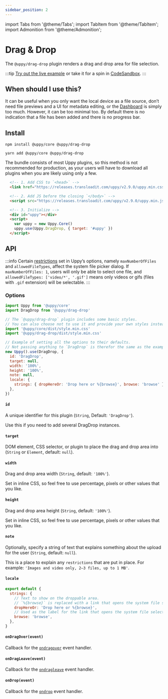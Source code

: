 ```yaml
---
sidebar_position: 2
---
```


import Tabs from '@theme/Tabs';
import TabItem from '@theme/TabItem';
import Admonition from '@theme/Admonition';

# Drag & Drop

The `@uppy/drag-drop` plugin renders a drag and drop area for file selection.

:::tip
[Try out the live example](/examples) or take it for a spin in [CodeSandbox](#).
:::

## When should I use this?

It can be useful when you only want the local device as a file source, don’t need file previews and a UI for metadata editing,
or the [Dashboard](/docs/dashboard/) is simply too much. However, it can be too minimal too.
By default there is no indication that a file has been added and there is no progress bar.

## Install

<Tabs>
  <TabItem value="npm" label="NPM" default>

  ```shell
  npm install @uppy/core @uppy/drag-drop
  ```

  </TabItem>

  <TabItem value="yarn" label="Yarn">

  ```shell
  yarn add @uppy/core @uppy/drag-drop
  ```

  </TabItem>

  <TabItem value="cdn" label="CDN">
  <Admonition type="caution">
    <p>
      The bundle consists of most Uppy plugins, so this method is not recommended for production,
      as your users will have to download all plugins when you are likely using only a few.
    </p>
  </Admonition>

  ```html
    <!-- 1. Add CSS to `<head>` -->
    <link href="https://releases.transloadit.com/uppy/v2.9.0/uppy.min.css" rel="stylesheet">

    <!-- 2. Add JS before the closing `</body>` -->
    <script src="https://releases.transloadit.com/uppy/v2.9.0/uppy.min.js"></script>

    <!-- 3. Initialize -->
    <div id="uppy"></div>
    <script>
      var uppy = new Uppy.Core()
      uppy.use(Uppy.DragDrop, { target: '#uppy' })
    </script>
  ```

  </TabItem>
</Tabs>

## API

:::info
Certain [restrictions](/docs/uppy#restrictions) set in Uppy’s options, namely `maxNumberOfFiles` and `allowedFileTypes`, 
affect the system file picker dialog. If `maxNumberOfFiles: 1`, users will only be able to select one file,
and `allowedFileTypes: ['video/*', '.gif']` means only videos or gifs (files with `.gif` extension) will be selectable.
:::

### Options

```js
import Uppy from '@uppy/core'
import DragDrop from '@uppy/drag-drop'

// The `@uppy/drag-drop` plugin includes some basic styles.
// You can also choose not to use it and provide your own styles instead.
import '@uppy/core/dist/style.min.css'
import '@uppy/drag-drop/dist/style.min.css'

// Example of setting all the options to their defaults.
// Not passing anything to `DragDrop` is therefor the same as the example below.
new Uppy().use(DragDrop, {
  id: 'DragDrop',
  target: null,
  width: '100%',
  height: '100%',
  note: null,
  locale: {
    strings: { dropHereOr: 'Drop here or %{browse}', browse: 'browse' },
  },
})
```

#### `id`

A unique identifier for this plugin (`String`, Default: `'DragDrop'`).

Use this if you need to add several DragDrop instances.

#### `target`

DOM element, CSS selector, or plugin to place the drag and drop area into (`String` or `Element`, default: `null`).

#### `width`

Drag and drop area width (`String`, default: `'100%'`).

Set in inline CSS, so feel free to use percentage, pixels or other values that you like.

#### `height`

Drag and drop area height (`String`, default: `'100%'`).

Set in inline CSS, so feel free to use percentage, pixels or other values that you like.

#### `note`

Optionally, specify a string of text that explains something about the upload for the user (`String`, default: `null`).

This is a place to explain any `restrictions` that are put in place. For example: `'Images and video only, 2–3 files, up to 1 MB'`.

#### `locale`

```js
export default {
  strings: {
    // Text to show on the droppable area.
    // `%{browse}` is replaced with a link that opens the system file selection dialog.
    dropHereOr: 'Drop here or %{browse}',
    // Used as the label for the link that opens the system file selection dialog.
    browse: 'browse',
  },
}
```

#### `onDragOver(event)`

Callback for the [`ondragover`][ondragover] event handler.

#### `onDragLeave(event)`

Callback for the [`ondragleave`][ondragleave] event handler.

#### `onDrop(event)`

Callback for the [`ondrop`][ondrop] event handler.

<!-- definitions -->

[ondragover]: https://developer.mozilla.org/en-US/docs/Web/API/GlobalEventHandlers/ondragover

[ondragleave]: https://developer.mozilla.org/en-US/docs/Web/API/GlobalEventHandlers/ondragleave

[ondrop]: https://developer.mozilla.org/en-US/docs/Web/API/GlobalEventHandlers/ondrop
